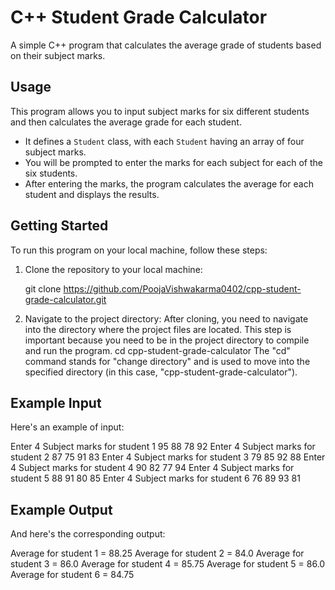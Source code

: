 # C++ Student Grade Calculator

A simple C++ program that calculates the average grade of students based on their subject marks.

## Usage

This program allows you to input subject marks for six different students and then calculates the average grade for each student.

- It defines a `Student` class, with each `Student` having an array of four subject marks.
- You will be prompted to enter the marks for each subject for each of the six students.
- After entering the marks, the program calculates the average for each student and displays the results.

## Getting Started

To run this program on your local machine, follow these steps:

1. Clone the repository to your local machine:

   git clone https://github.com/PoojaVishwakarma0402/cpp-student-grade-calculator.git

2. Navigate to the project directory: After cloning, you need to navigate into the directory where the project files are located. This step is important because you need to be in the project directory to compile and run the program.
    cd cpp-student-grade-calculator
The "cd" command stands for "change directory" and is used to move into the specified directory (in this case, "cpp-student-grade-calculator").


## Example Input

Here's an example of input:

Enter 4 Subject marks for student 1
95
88
78
92
Enter 4 Subject marks for student 2
87
75
91
83
Enter 4 Subject marks for student 3
79
85
92
88
Enter 4 Subject marks for student 4
90
82
77
94
Enter 4 Subject marks for student 5
88
91
80
85
Enter 4 Subject marks for student 6
76
89
93
81


## Example Output

And here's the corresponding output:

Average for student 1 = 88.25
Average for student 2 = 84.0
Average for student 3 = 86.0
Average for student 4 = 85.75
Average for student 5 = 86.0
Average for student 6 = 84.75

                                                                    
